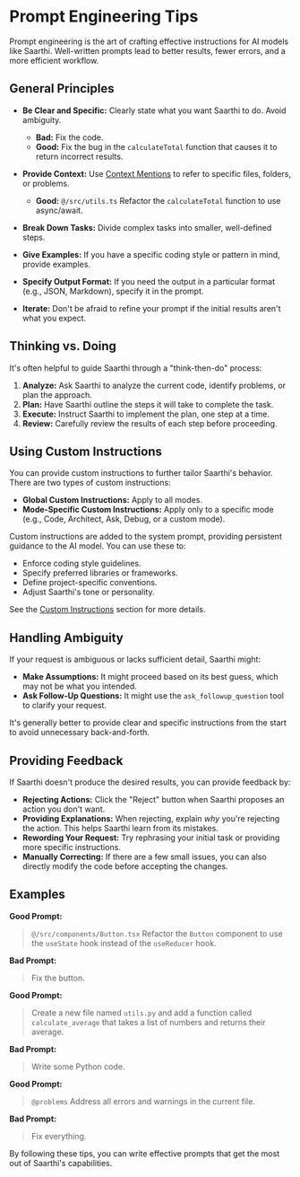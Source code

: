 # Prompt Engineering Tips

Prompt engineering is the art of crafting effective instructions for AI models like Saarthi.  Well-written prompts lead to better results, fewer errors, and a more efficient workflow.

## General Principles

*   **Be Clear and Specific:** Clearly state what you want Saarthi to do. Avoid ambiguity.
    *   **Bad:** Fix the code.
    *   **Good:** Fix the bug in the `calculateTotal` function that causes it to return incorrect results.

*   **Provide Context:** Use [Context Mentions](/basic-usage/context-mentions) to refer to specific files, folders, or problems.
    *   **Good:** `@/src/utils.ts` Refactor the `calculateTotal` function to use async/await.

*   **Break Down Tasks:** Divide complex tasks into smaller, well-defined steps.

*   **Give Examples:** If you have a specific coding style or pattern in mind, provide examples.

*   **Specify Output Format:** If you need the output in a particular format (e.g., JSON, Markdown), specify it in the prompt.

*   **Iterate:** Don't be afraid to refine your prompt if the initial results aren't what you expect.

## Thinking vs. Doing

It's often helpful to guide Saarthi through a "think-then-do" process:

1.  **Analyze:** Ask Saarthi to analyze the current code, identify problems, or plan the approach.
2.  **Plan:**  Have Saarthi outline the steps it will take to complete the task.
3.  **Execute:**  Instruct Saarthi to implement the plan, one step at a time.
4.  **Review:**  Carefully review the results of each step before proceeding.

## Using Custom Instructions

You can provide custom instructions to further tailor Saarthi's behavior. There are two types of custom instructions:

*   **Global Custom Instructions:** Apply to all modes.
*   **Mode-Specific Custom Instructions:** Apply only to a specific mode (e.g., Code, Architect, Ask, Debug, or a custom mode).

Custom instructions are added to the system prompt, providing persistent guidance to the AI model. You can use these to:

*   Enforce coding style guidelines.
*   Specify preferred libraries or frameworks.
*   Define project-specific conventions.
*   Adjust Saarthi's tone or personality.

See the [Custom Instructions](/features/custom-instructions) section for more details.

## Handling Ambiguity

If your request is ambiguous or lacks sufficient detail, Saarthi might:

*   **Make Assumptions:**  It might proceed based on its best guess, which may not be what you intended.
*   **Ask Follow-Up Questions:** It might use the `ask_followup_question` tool to clarify your request.

It's generally better to provide clear and specific instructions from the start to avoid unnecessary back-and-forth.

## Providing Feedback

If Saarthi doesn't produce the desired results, you can provide feedback by:

*   **Rejecting Actions:** Click the "Reject" button when Saarthi proposes an action you don't want.
*   **Providing Explanations:** When rejecting, explain *why* you're rejecting the action.  This helps Saarthi learn from its mistakes.
*   **Rewording Your Request:** Try rephrasing your initial task or providing more specific instructions.
*   **Manually Correcting:** If there are a few small issues, you can also directly modify the code before accepting the changes.

## Examples

**Good Prompt:**

> `@/src/components/Button.tsx` Refactor the `Button` component to use the `useState` hook instead of the `useReducer` hook.

**Bad Prompt:**

> Fix the button.

**Good Prompt:**

> Create a new file named `utils.py` and add a function called `calculate_average` that takes a list of numbers and returns their average.

**Bad Prompt:**

> Write some Python code.

**Good Prompt:**

> `@problems` Address all errors and warnings in the current file.

**Bad Prompt:**

> Fix everything.

By following these tips, you can write effective prompts that get the most out of Saarthi's capabilities.
